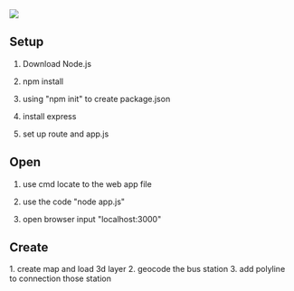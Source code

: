 <img src="https://github.com/Joey2793/bus_line/blob/master/img/screen.png"/>
<h2>Setup</h2>
<p>

1. Download Node.js

2. npm install

3. using "npm init"  to create package.json

4. install express

5. set up route and app.js
</p>

<h2>Open</h2>
<p>
  
1. use cmd locate to the web app file

2. use the code "node app.js"

3. open browser input "localhost:3000"
</p>

<h2>Create</h2>
<p>
1. create map and load 3d layer
2. geocode the bus station
3. add polyline to connection those station
<p>
